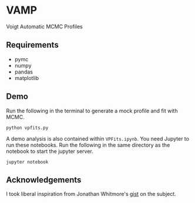 # VAMP
Voigt Automatic MCMC Profiles

## Requirements

- pymc
- numpy
- pandas
- matplotlib

## Demo
Run the following in the terminal to generate a mock profile and fit with MCMC.

`python vpfits.py`

A demo analysis is also contained within `VPFits.ipynb`. You need Jupyter to run these notebooks. Run the following in the same directory as the notebook to start the jupyter server.

`jupyter notebook`

## Acknowledgements

I took liberal inspiration from Jonathan Whitmore's [gist](https://gist.github.com/jbwhit/5381784) on the subject.
